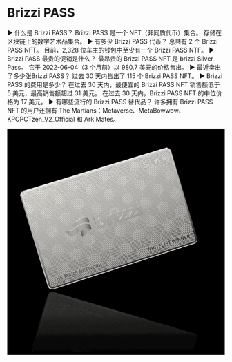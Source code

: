 # Brizzi PASS

▶ 什么是 Brizzi PASS？
Brizzi PASS 是一个 NFT（非同质代币）集合。 存储在区块链上的数字艺术品集合。
▶ 有多少 Brizzi PASS 代币？
总共有 2 个 Brizzi PASS NFT。 目前，2,328 位车主的钱包中至少有一个 Brizzi PASS NTF。
▶ Brizzi PASS 最贵的促销是什么？
最昂贵的 Brizzi PASS NFT 是 brizzi Silver Pass。 它于 2022-06-04（3 个月前）以 980.7 美元的价格售出。
▶ 最近卖出了多少张Brizzi PASS？
过去 30 天内售出了 115 个 Brizzi PASS NFT。
▶ Brizzi PASS 的费用是多少？
在过去 30 天内，最便宜的 Brizzi PASS NFT 销售额低于 5 美元，最高销售额超过 31 美元。 在过去 30 天内，Brizzi PASS NFT 的中位价格为 17 美元。
▶ 有哪些流行的 Brizzi PASS 替代品？
许多拥有 Brizzi PASS NFT 的用户还拥有 The Martians：Metaverse、MetaBowwow、KPOPCTzen_V2_Official 和 Ark Mates。

![nft](微信图片_20220825230934.png)
